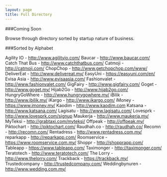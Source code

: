 ```yaml
---
layout: page
title: Full Directory
---
```


###Coming Soon

Browse through directory sorted by startup nature of business.

###Sorted by Alphabet

Agility IO - http://www.agilityio.com/
Baucar - http://www.baucar.com/
Catch That Bus - http://www.catchthatbus.com/
Catmoji - http://catmoji.com/
ChopChop - http://www.getchopchop.com/www/
DeliverEat - http://www.delivereat.my/
EasyUni - https://easyuni.com/en/
Evisa Asia - http://www.evisaasia.com/
Fashionvalet - http://www.fashionvalet.com/
GigFairy - http://www.gigfairy.com/
Goget - http://www.goget.my/
Hijab2Go - http://www.hijab2go.com/
HungryGoWhere - http://www.hungrygowhere.my/
iBilik - http://www.ibilik.my/
iKargo - http://www.ikargo.com/
iMoney - https://www.imoney.my/
Kaodim - http://www.kaodim.com
Katsana - http://www.katsana.com/
Lagisatu - http://www.lagisatu.com/
Lovesprk - http://www.lovesprk.com/signup
Maukerja - http://www.maukerja.my/
MyTeksi - http://grabtaxi.com/myteksi/
Offpeak - http://offpeak.my/
Piktochart - http://piktochart.com/
Raudhah.co - http://raudhah.co/
Recomn - http://recomn.com/
Rentadress - http://www.rentadress.com.my/
reparkapp - http://reparkapp.com/
Roomservice - https://www.roomservice.com.my/
Shoppr - http://shopprapp.com/
Tableapp - https://www.tableapp.com/
Taximonger - http://taximonger.com/
Teratotech - http://www.teratotech.com/
The Lorry - http://www.thelorry.com/
Trackback - https://trackback.my/
Trustedcompany - http://trustedcompany.com/
Weddingbynuren - http://www.wedding.com.my/
